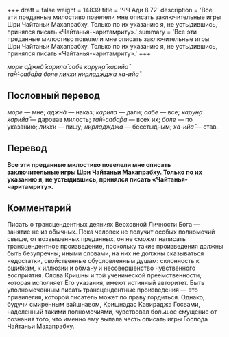 +++
draft = false
weight = 14839
title = 'ЧЧ Ади 8.72'
description = 'Все эти преданные милостиво повелели мне описать заключительные игры Шри Чайтаньи Махапрабху. Только по их указанию я, не устыдившись, принялся писать «Чайтанья-чаритамриту».'
summary = 'Все эти преданные милостиво повелели мне описать заключительные игры Шри Чайтаньи Махапрабху. Только по их указанию я, не устыдившись, принялся писать «Чайтанья-чаритамриту».'
+++

_море а̄джн̃а̄ карила̄ сабе карун̣а̄ карийа̄  
та̄н̇-саба̄ра боле ликхи нирладжджа ха-ийа̄_

## Пословный перевод

_море_ — мне; _а̄джн̃а̄_ — наказ; _карила̄_ — дали; _сабе_ — все; _карун̣а̄_ _карийа̄_ — даровав милость; _та̄н̇_\-_саба̄ра_ — всех их; _боле_ — по указанию; _ликхи_ — пишу; _нирладжджа_ — бесстыдным; _ха_\-_ийа̄_ — став.

## Перевод

**Все эти преданные милостиво повелели мне описать заключительные игры Шри Чайтаньи Махапрабху. Только по их указанию я, не устыдившись, принялся писать «Чайтанья-чаритамриту».**

## Комментарий

Писать о трансцендентных деяниях Верховной Личности Бога — занятие не из обычных. Пока человек не получит особых полномочий свыше, от возвышенных преданных, он не сможет написать трансцендентное произведение, поскольку такие произведения должны быть безупречны; иными словами, на них не должны сказываться недостатки, свойственные обусловленным душам: склонность к ошибкам, к иллюзии и обману и несовершенство чувственного восприятия. Слова Кришны и той ученической преемственности, которая исполняет Его указания, имеют истинный авторитет. Быть уполномоченным писать трансцендентные произведения — это привилегия, которой писатель может по праву гордиться. Однако, будучи смиренным вайшнавом, Кришнадас Кавираджа Госвами, наделенный такими полномочиями, чувствовал большое смущение от сознания того, что именно ему выпала честь описать игры Господа Чайтаньи Махапрабху.
